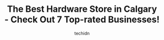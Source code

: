 ---
layout: ampstory
image: https://i0.wp.com/www.auto.or.id/wp-content/uploads/2023/06/rona-calgary-bowness-0-calgary-1686322551.jpeg?resize=640,853
author: techidn
featured: false
description: Calgary, Alberta, Canada is a haven for Hardware Store enthusiasts, boasting an impressive array of 7 top-notch establishments. Whether youre a seasoned connoisseur or simply curious to exp
title: The Best Hardware Store in Calgary - Check Out 7 Top-rated Businesses!
cover:
   title: The Best Hardware Store in Calgary - Check Out 7 Top-rated Businesses!
   subtitle: AUTO.OR.ID
   background: https://www.auto.or.id/wp-content/uploads/2023/06/rona-calgary-bowness-0-calgary-1686322551.jpeg

pages: 
 - layout: thirds
   top: <h1>#1 The Home Depot</h1>
   bottom: "<p>Very impressed with the customer service in the blinds department. We were looking for window coverings for our retail store that would still provide a good amount of day</p>"
   background: https://www.auto.or.id/wp-content/uploads/2023/06/rona-calgary-bowness-1-calgary-1686322553.jpeg
   backgroundblur: true
 - layout: thirds
   top: <h1>#2 The Home Depot</h1>
   bottom: "<p>388 Country Hills Blvd NW, Calgary, AB T3K 5H2, Canada</p>"
   background: https://www.auto.or.id/wp-content/uploads/2023/06/rona-calgary-bowness-2-calgary-1686322554.jpeg
   cta:
      link: https://www.auto.or.id/the-best-hardware-store-in-calgary-check-out-7-top-rated-businesses/
      text: The Best Hardware Store in Calgary - Check Out 7 Top-rated Businesses!
 - layout: thirds
   top: <h1>#3 Lowes Home Improvement</h1>
   bottom: "<p>2909 Sunridge Way NE, Calgary, AB T1Y 7K7, Canada</p>"
   background: https://images.unsplash.com/photo-1580540149927-0d212125eadb?ixlib=rb-4.0.3&ixid=MnwxMjA3fDB8MHxwaG90by1wYWdlfHx8fGVufDB8fHx8&auto=format&fit=crop&w=640&h=853&q=80
   cta:
      link: https://www.auto.or.id/the-best-hardware-store-in-calgary-check-out-7-top-rated-businesses/
      text: The Best Hardware Store in Calgary - Check Out 7 Top-rated Businesses!
 - layout: thirds
   top: <h1>#4 The Home Depot</h1>
   bottom: "<p>390 Shawville Blvd SE, Calgary, AB T2Y 3S4, Canada</p>"
   background: https://images.unsplash.com/photo-1623261788328-cf730e9f2667?ixlib=rb-4.0.3&ixid=MnwxMjA3fDB8MHxwaG90by1wYWdlfHx8fGVufDB8fHx8&auto=format&fit=crop&w=640&h=853&q=80
   cta:
      link: https://www.auto.or.id/the-best-hardware-store-in-calgary-check-out-7-top-rated-businesses/
      text: The Best Hardware Store in Calgary - Check Out 7 Top-rated Businesses!
 - layout: thirds
   top: <h1>#5 Lowes Home Improvement</h1>
   bottom: "<p>90 Crowfoot Way NW, Calgary, AB T3G 4C8, Canada</p>"
   background: https://images.unsplash.com/photo-1580654712603-eb43273aff33?ixlib=rb-4.0.3&ixid=MnwxMjA3fDB8MHxwaG90by1wYWdlfHx8fGVufDB8fHx8&auto=format&fit=crop&w=640&h=853&q=80
   cta:
      link: https://www.auto.or.id/the-best-hardware-store-in-calgary-check-out-7-top-rated-businesses/
      text: The Best Hardware Store in Calgary - Check Out 7 Top-rated Businesses!
 - layout: thirds
   top: <h1>#6 Lowes Home Improvement</h1>
   bottom: "<p>13417 52 St. SE, Calgary, AB T2Z 0Z1, Canada</p>"
   background: https://images.unsplash.com/photo-1542728212-aca4817f0610?ixlib=rb-4.0.3&ixid=MnwxMjA3fDB8MHxwaG90by1wYWdlfHx8fGVufDB8fHx8&auto=format&fit=crop&w=640&h=853&q=80
   cta:
      link: https://www.auto.or.id/the-best-hardware-store-in-calgary-check-out-7-top-rated-businesses/
      text: The Best Hardware Store in Calgary - Check Out 7 Top-rated Businesses!
 - layout: thirds
   top: <h1>#7 Home & Garden RONA / Calgary (Sunridge)</h1>
   bottom: "<p>2665 32 St NE, Calgary, AB T1Y 6Z7, Canada</p>"
   background: https://images.unsplash.com/photo-1629661414961-62b0d03007ab?ixlib=rb-4.0.3&ixid=MnwxMjA3fDB8MHxwaG90by1wYWdlfHx8fGVufDB8fHx8&auto=format&fit=crop&w=640&h=853&q=80
   cta:
      link: https://www.auto.or.id/the-best-hardware-store-in-calgary-check-out-7-top-rated-businesses/
      text: The Best Hardware Store in Calgary - Check Out 7 Top-rated Businesses!
 - layout: thirds
   middle: Continue reading...
   background: https://images.unsplash.com/photo-1622407760454-0a091d4c6cdf?ixlib=rb-4.0.3&ixid=MnwxMjA3fDB8MHxwaG90by1wYWdlfHx8fGVufDB8fHx8&auto=format&fit=crop&w=640&h=853&q=80
   cta:
      link: https://www.auto.or.id/the-best-hardware-store-in-calgary-check-out-7-top-rated-businesses/
      text: The Best Hardware Store in Calgary - Check Out 7 Top-rated Businesses!

---